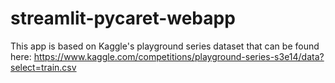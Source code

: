 # streamlit-pycaret-webapp

This app is based on Kaggle's playground series dataset that can be found here: https://www.kaggle.com/competitions/playground-series-s3e14/data?select=train.csv
